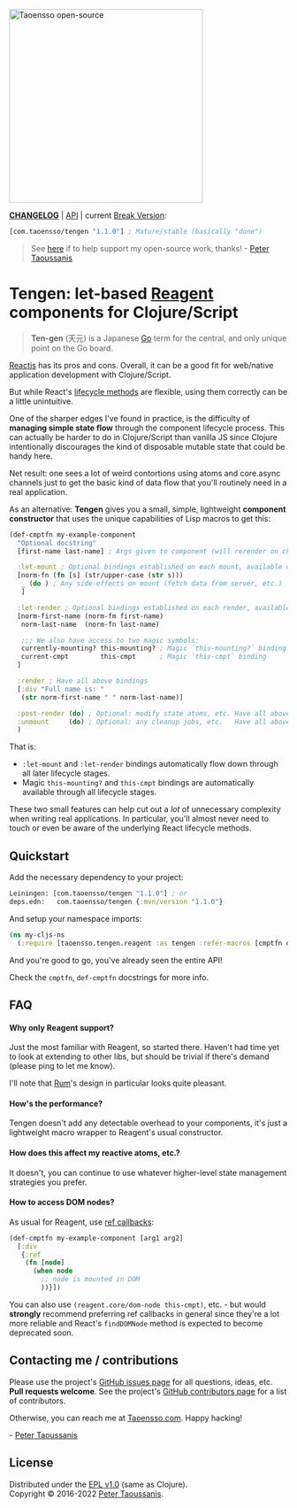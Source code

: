 <a href="https://www.taoensso.com" title="More stuff by @ptaoussanis at www.taoensso.com">
<img src="https://www.taoensso.com/taoensso-open-source.png" alt="Taoensso open-source" width="350"/></a>

**[CHANGELOG][]** | [API][] | current [Break Version][]:

```clojure
[com.taoensso/tengen "1.1.0"] ; Mature/stable (basically "done")
```

> See [here][backers] if to help support my open-source work, thanks! - [Peter Taoussanis][Taoensso.com]

# Tengen: let-based [Reagent][] components for Clojure/Script

> **Ten-gen** (天元) is a Japanese [Go][] term for the central, and only unique point on the Go board.

[Reactjs][] has its pros and cons. Overall, it can be a good fit for web/native application development with Clojure/Script.

But while React's [lifecycle methods][] are flexible, using them correctly can be a little unintuitive.

One of the sharper edges I've found in practice, is the difficulty of **managing simple state flow** through the component lifecycle process. This can actually be harder to do in Clojure/Script than vanilla JS since Clojure intentionally discourages the kind of disposable mutable state that could be handy here.

Net result: one sees a lot of weird contortions using atoms and core.async channels just to get the basic kind of data flow that you'll routinely need in a real application.

As an alternative: **Tengen** gives you a small, simple, lightweight **component constructor** that uses the unique capabilities of Lisp macros to get this:

```clojure
(def-cmptfn my-example-component
  "Optional docstring"
  [first-name last-name] ; Args given to component (will rerender on changes)

  :let-mount ; Optional bindings established on each mount, available downstream
  [norm-fn (fn [s] (str/upper-case (str s)))
   _ (do ) ; Any side-effects on mount (fetch data from server, etc.)
   ]

  :let-render ; Optional bindings established on each render, available downstream
  [norm-first-name (norm-fm first-name)
   norm-last-name  (norm-fn last-name)

   ;;; We also have access to two magic symbols:
   currently-mounting? this-mounting? ; Magic `this-mounting?` binding
   current-cmpt        this-cmpt      ; Magic `this-cmpt` binding
  ]

  :render ; Have all above bindings
  [:div "Full name is: "
   (str norm-first-name " " norm-last-name)]

  :post-render (do) ; Optional: modify state atoms, etc. Have all above bindings.
  :unmount     (do) ; Optional: any cleanup jobs, etc.   Have all above bindings.
  )
```

That is:

 * `:let-mount` and `:let-render` bindings automatically flow down through all later lifecycle stages.
 * Magic `this-mounting?` and `this-cmpt` bindings are automatically available through all lifecycle stages.

These two small features can help cut out a _lot_ of unnecessary complexity when writing real applications. In particular, you'll almost never need to touch or even be aware of the underlying React lifecycle methods.

## Quickstart

Add the necessary dependency to your project:

```clojure
Leiningen: [com.taoensso/tengen "1.1.0"] ; or
deps.edn:   com.taoensso/tengen {:mvn/version "1.1.0"}
```

And setup your namespace imports:

```clojure
(ns my-cljs-ns
  (:require [taoensso.tengen.reagent :as tengen :refer-macros [cmptfn def-cmptfn]]))
```

And you're good to go, you've already seen the entire API!

Check the `cmptfn`, `def-cmptfn` docstrings for more info.

## FAQ

#### Why only Reagent support?

Just the most familiar with Reagent, so started there. Haven't had time yet to look at extending to other libs, but should be trivial if there's demand (please ping to let me know).

I'll note that [Rum][]'s design in particular looks quite pleasant.

#### How's the performance?

Tengen doesn't add any detectable overhead to your components, it's just a lightweight macro wrapper to Reagent's usual constructor.

#### How does this affect my reactive atoms, etc.?

It doesn't, you can continue to use whatever higher-level state management strategies you prefer.

#### How to access DOM nodes?

As usual for Reagent, use [ref callbacks][]:

```clojure
(def-cmptfn my-example-component [arg1 arg2]
  [:div
   {:ref
    (fn [node]
      (when node
        ;; node is mounted in DOM
        ))}])
```

You can also use `(reagent.core/dom-node this-cmpt)`, etc. - but would **strongly** recommend preferring ref callbacks in general since they're a lot more reliable and React's `findDOMNode` method is expected to become deprecated soon.

## Contacting me / contributions

Please use the project's [GitHub issues page][] for all questions, ideas, etc. **Pull requests welcome**. See the project's [GitHub contributors page][] for a list of contributors.

Otherwise, you can reach me at [Taoensso.com][]. Happy hacking!

\- [Peter Taoussanis][Taoensso.com]

## License

Distributed under the [EPL v1.0][] \(same as Clojure).  
Copyright &copy; 2016-2022 [Peter Taoussanis][Taoensso.com].

<!--- Standard links -->
[Taoensso.com]: https://www.taoensso.com
[Break Version]: https://github.com/taoensso/encore/blob/master/BREAK-VERSIONING.md
[backers]: https://taoensso.com/clojure/backers

<!--- Standard links (repo specific) -->
[CHANGELOG]: https://github.com/taoensso/tengen/releases
[API]: http://taoensso.github.io/tengen/
[GitHub issues page]: https://github.com/taoensso/tengen/issues
[GitHub contributors page]: https://github.com/taoensso/tengen/graphs/contributors
[EPL v1.0]: https://raw.githubusercontent.com/ptaoussanis/tengen/master/LICENSE
[Hero]: https://raw.githubusercontent.com/ptaoussanis/tengen/master/hero.png "Title"

<!--- Unique links -->
[Go]: https://en.wikipedia.org/wiki/Go_game
[lifecycle methods]: https://facebook.github.io/react/docs/component-specs.html
[Reactjs]: https://facebook.github.io/react/
[Reagent]: https://github.com/reagent-project/reagent
[Rum]: https://github.com/tonsky/rum
[Om]: https://github.com/omcljs/om
[ref callbacks]: https://facebook.github.io/react/docs/more-about-refs.html#the-ref-callback-attribute

